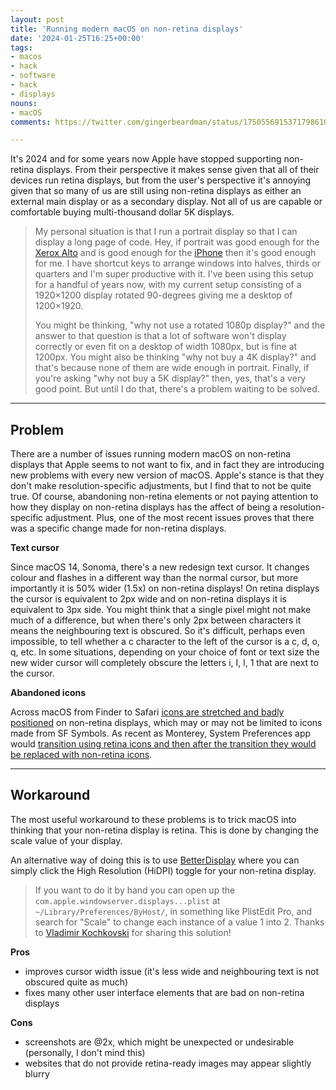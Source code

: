 ```yaml
---
layout: post
title: 'Running modern macOS on non-retina displays'
date: '2024-01-25T16:25+00:00'
tags:
- macos
- hack
- software
- hack
- displays
nouns:
- macOS
comments: https://twitter.com/gingerbeardman/status/1750556915371798610

---
```


It's 2024 and for some years now Apple have stopped supporting non-retina displays. From their perspective it makes sense given that all of their devices run retina displays, but from the user's perspective it's annoying given that so many of us are still using non-retina displays as either an external main display or as a secondary display. Not all of us are capable or comfortable buying multi-thousand dollar 5K displays.

> My personal situation is that I run a portrait display so that I can display a long page of code. Hey, if portrait was good enough for the [Xerox Alto](https://en.wikipedia.org/wiki/Xerox_Alto) and is good enough for the [iPhone](https://en.wikipedia.org/wiki/IPhone) then it's good enough for me. I have shortcut keys to arrange windows into halves, thirds or quarters and I'm super productive with it. I've been using this setup for a handful of years now, with my current setup consisting of a 1920×1200 display rotated 90-degrees giving me a desktop of 1200×1920.
> 
> You might be thinking, "why not use a rotated 1080p display?" and the answer to that question is that a lot of software won't display correctly or even fit on a desktop of width 1080px, but is fine at 1200px. You might also be thinking "why not buy a 4K display?" and that's because none of them are wide enough in portrait. Finally, if you're asking "why not buy a 5K display?" then, yes, that's a very good point. But until I do that, there's a problem waiting to be solved.

----

## Problem

There are a number of issues running modern macOS on non-retina displays that Apple seems to not want to fix, and in fact they are introducing new problems with every new version of macOS. Apple's stance is that they don't make resolution-specific adjustments, but I find that to not be quite true. Of course, abandoning non-retina elements or not paying attention to how they display on non-retina displays has the affect of being a resolution-specific adjustment. Plus, one of the most recent issues proves that there was a specific change made for non-retina displays.

**Text cursor**

Since macOS 14, Sonoma, there's a new redesign text cursor. It changes colour and flashes in a different way than the normal cursor, but more importantly it is 50% wider (1.5x) on non-retina displays! On retina displays the cursor is equivalent to 2px wide and on non-retina displays it is equivalent to 3px side. You might think that a single pixel might not make much of a difference, but when there's only 2px between characters it means the neighbouring text is obscured. So it's difficult, perhaps even impossible, to tell whether a c character to the left of the cursor is a c, d, o, q, etc. In some situations, depending on your choice of font or text size the new wider cursor will completely obscure the letters i, I, l, 1 that are next to the cursor.

**Abandoned icons**

Across macOS from Finder to Safari [icons are stretched and badly positioned](https://twitter.com/gingerbeardman/status/1539963156570820608) on non-retina displays, which may or may not be limited to icons made from SF Symbols. As recent as Monterey, System Preferences app would [transition using retina icons and then after the transition they would be replaced with non-retina icons](https://twitter.com/gingerbeardman/status/1539963168654589954).

----

## Workaround

The most useful workaround to these problems is to trick macOS into thinking that your non-retina display is retina. This is done by changing the scale value of your display. 

An alternative way of doing this is to use [BetterDisplay](https://github.com/waydabber/BetterDisplay) where you can simply click the High Resolution (HiDPI) toggle for your non-retina display.

> If you want to do it by hand you can open up the `com.apple.windowserver.displays...plist` at `~/Library/Preferences/ByHost/`, in something like PlistEdit Pro, and search for "Scale" to change each instance of a value 1 into 2. Thanks to [Vladimir Kochkovski](https://www.getvladimir.com) for sharing this solution!

**Pros**
- improves cursor width issue (it's less wide and neighbouring text is not obscured quite as much)
- fixes many other user interface elements that are bad on non-retina displays

**Cons**
- screenshots are @2x, which might be unexpected or undesirable (personally, I don't mind this)
- websites that do not provide retina-ready images may appear slightly blurry
